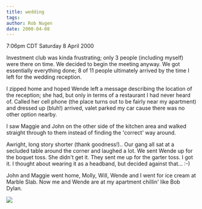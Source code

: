 ```yaml
---
title: wedding
tags: 
author: Rob Nugen
date: 2000-04-08
---
```


<title>Merick's Wedding</title>
<p class=date>7:06pm CDT Saturday 8 April 2000</p>

<p>Investment club was kinda frustrating; only 3 people (including
myself) were there on time.  We decided to begin the meeting anyway.
We got essentially everything done; 8 of 11 people ultimately arrived
by the time I left for the wedding reception.

<p>I zipped home and hoped Wende left a message describing the
location of the reception; she had, but only in terms of a restaurant
I had never heard of.  Called her cell phone (the place turns out to
be fairly near my apartment) and dressed up (bluh!) arrived, valet
parked my car cause there was no other option nearby.

<p>I saw Maggie and John on the other side of the kitchen area and
walked straight through to them instead of finding the 'correct' way
around.

<p>Awright, long story shorter (thank goodness!)..  Our gang all sat
at a secluded table around the corner and laughed a lot.  We sent
Wende up for the boquet toss.  She didn't get it.  They sent me up for
the garter toss.  I got it.  I thought about wearing it as a headband,
but decided against that...  :-)

<p>John and Maggie went home, Molly, Will, Wende and I went for ice
cream at Marble Slab.  Now me and Wende are at my apartment chillin'
like Bob Dylan.

<p><img src='/images/rob/wL-ROB.gif'>

